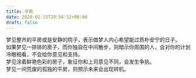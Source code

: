 ```yaml
---
title: 平房
date: 2020-02-15T20:54:12+08:00
draft: false
---
```


梦见整齐的平房或是安静的院子，表示做梦人内心希望能过质朴安宁的日子。<br>
如果梦见一排排的房子，而你独自在中间散步，则暗示你周围的人，会对你的计划冷眼相看，不会给你意见和支持。<br>
梦见涂着鲜艳色彩的房子，象征你和上司意见不同，会发生争执。<br>
梦见一间荒废的孤独的平房，则预示未来会出现转机。<br>
